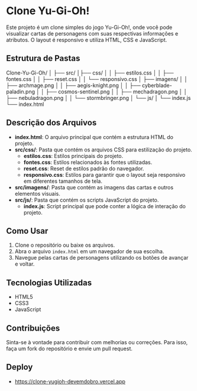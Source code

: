 # Clone Yu-Gi-Oh!

Este projeto é um clone simples do jogo Yu-Gi-Oh!, onde você pode visualizar cartas de personagens com suas respectivas informações e atributos. O layout é responsivo e utiliza HTML, CSS e JavaScript.

## Estrutura de Pastas

Clone-Yu-Gi-Oh/ │
                ├── src/
                │├── css/
                │ │ ├── estilos.css
                │ │ ├── fontes.css
                │ │ ├── reset.css
                │ │ └── responsivo.css
                │ ├── imagens/
                │ │ ├── archmage.png
                │ │ ├── aegis-knight.png
                │ │ ├── cyberblade-paladin.png
                │ │ ├── cosmos-sentinel.png
                │ │ ├── mechadragon.png
                │ │ ├── nebuladragon.png
                │ │ └── stormbringer.png
                │ └── js/
                │   └── index.js
                └── index.html


## Descrição dos Arquivos

- **index.html**: O arquivo principal que contém a estrutura HTML do projeto.
- **src/css/**: Pasta que contém os arquivos CSS para estilização do projeto.
  - **estilos.css**: Estilos principais do projeto.
  - **fontes.css**: Estilos relacionados às fontes utilizadas.
  - **reset.css**: Reset de estilos padrão do navegador.
  - **responsivo.css**: Estilos para garantir que o layout seja responsivo em diferentes tamanhos de tela.
- **src/imagens/**: Pasta que contém as imagens das cartas e outros elementos visuais.
- **src/js/**: Pasta que contém os scripts JavaScript do projeto.
  - **index.js**: Script principal que pode conter a lógica de interação do projeto.

## Como Usar

1. Clone o repositório ou baixe os arquivos.
2. Abra o arquivo `index.html` em um navegador de sua escolha.
3. Navegue pelas cartas de personagens utilizando os botões de avançar e voltar.

## Tecnologias Utilizadas

- HTML5
- CSS3
- JavaScript

## Contribuições

Sinta-se à vontade para contribuir com melhorias ou correções. Para isso, faça um fork do repositório e envie um pull request.

## Deploy

- https://clone-yugioh-devemdobro.vercel.app

